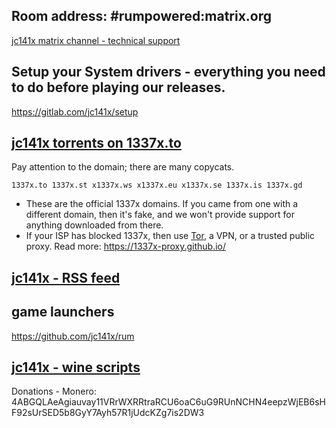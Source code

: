 ## Room address: #rumpowered:matrix.org

[jc141x matrix channel - technical support](https://matrix.to/#/#rumpowered:matrix.org)

## Setup your System drivers - everything you need to do before playing our releases.

https://gitlab.com/jc141x/setup

## [jc141x torrents on 1337x.to](https://1337x.to/user/johncena141/)

Pay attention to the domain; there are many copycats.

```
1337x.to 1337x.st x1337x.ws x1337x.eu x1337x.se 1337x.is 1337x.gd
```

- These are the official 1337x domains. If you came from one with a different domain, then it's fake, and we won't provide support for anything downloaded from there.
- If your ISP has blocked 1337x, then use [Tor](https://www.torproject.org/), a VPN, or a trusted public proxy. Read more: https://1337x-proxy.github.io/

## [jc141x - RSS feed](https://github.com/jc141x/releases-feed)

## game launchers

https://github.com/jc141x/rum


## [jc141x - wine scripts](https://gitlab.com/jc141x/scripting/)


Donations - Monero: 4ABGQLAeAgiauvay11VRrWXRRtraRCU6oaC6uG9RUnNCHN4eepzWjEB6sHF92sUrSED5b8GyY7Ayh57R1jUdcKZg7is2DW3
